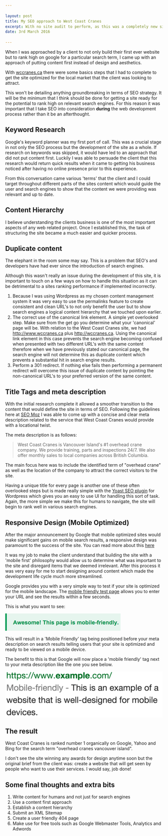 ```yaml
---

layout: post
title: My SEO approach to West Coast Cranes
excerpt: With no site audit to perform, as this was a completely new site, it was back to basics for making gains in organic search results
date: 3rd March 2016

---
```


When I was approached by a client to not only build their first ever website but to rank high on google for a particular search term, I came up with an approach of putting content first instead of design and aesthetics.

With [wccranes.ca](wccranes.ca) there were some basics steps that I had to complete to get the site optimized for the local market that the client was looking to attract.

This won't be detailing anything groundbreaking in terms of SEO strategy. It will be the minimum that I think should be done for getting a site ready for the potential to rank high on relevant search engines. For this reason it was important that I take SEO into consideration __during__ the web development process rather than it be an afterthought.

## Keyword Research

Google's keyword planner was my first port of call. This was a crucial stage in not only the SEO process but the development of the site as a whole. If research on keywords was skipped, it would have led to an approach that did not put content first. Luckily I was able to persuade the client that this research would return quick results when it came to getting his business noticed after having no online presence prior to this experience.

From this conversation came various 'terms' that the client and I could target throughout different parts of the sites content which would guide the user and search engines to show that the content we were providing was relevant and up to date.

## Content Hierarchy

I believe understanding the clients business is one of the most important aspects of any web related project. Once I established this, the task of structuring the site became a much easier and quicker process.

## Duplicate content

The elephant in the room some may say. This is a problem that SEO's and developers have had ever since the introduction of search engines.

Although this wasn't really an issue during the development of this site, it is important to touch on a few ways on how to handle this situation as it can be detrimental to a sites ranking performance if implemented incorrectly.

1. Because I was using Wordpress as my chosen content management system it was very easy to use the permalinks feature to create consistent and clean URL's to not only benefit the user but to show search engines a logical content hierarchy that we touched upon earlier.
2. The correct use of the canonical link element. A simple yet overlooked step. Make sure from the get go you determine what your 'canonical' page will be. With relation to the West Coast Cranes site, we had http://www.wccranes.ca plus http://wccranes.ca. Using the canonical link element in this case prevents the search engine becoming confused when presented with two different URL's with the same content therefore when we have previously stated our canonical page, the search engine will not determine this as duplicate content which prevents a substantial hit in search engine results.
3. Perform a 301 redirect. If nothing else fails then performing a permanent redirect will overcome this issue of duplicate content by pointing the non-canonical URL's to your preferred version of the same content.


## Title Tags and meta description

With the initial research complete it allowed a smoother transition to the content that would define the site in terms of SEO. Following the guidelines here at [SEO Moz](https://moz.com/learn/seo/meta-description) I was able to come up with a concise and clear meta description related to the service that West Coast Cranes would provide with a locational twist.

The meta description is as follows:

> West Coast Cranes is Vancouver Island's #1 overhead crane company. We provide training, parts and inspections 24/7. We also offer monthly sales to local companies across British Columbia.

The main focus here was to include the identified term of "overhead crane" as well as the location of the company to attract the correct visitors to the site.

Having a unique title for every page is another one of these often overlooked steps but is made really simple with the [Yoast SEO plugin](https://yoast.com/wordpress/plugins/seo/) for Wordpress which gives you an easy to use UI for handling this sort of task. Again, the more simple we make this for humans to navigate, the site will begin to rank well in various search engines.


## Responsive Design (Mobile Optimized)

After the major announcement by Google that mobile optimized sites would make significant gains on mobile search results, a responsive design was paramount to the success of the site. You can read more about this [here](http://searchengineland.com/library/google/google-mobile-friendly-update)

It was my job to make the client understand that building the site with a 'mobile first' philosophy would allow us to determine what was important to the site and disregard items that we deemed irrelevant. After this process it was very easy for me to start designing around content which made the development life cycle much more streamlined.

Google provides you with a very simple way to test if your site is optimized for the mobile landscape. The [mobile friendly test page](https://www.google.com/webmasters/tools/mobile-friendly/) allows you to enter your URL and see the results within a few seconds.

This is what you want to see:

![](/assets/img/mobile-friendly-test.png)

This will result in a 'Mobile Friendly' tag being positioned before your meta description on search results telling users that your site is optimized and ready to be viewed on a mobile device.

The benefit to this is that Google will now place a 'mobile friendly' tag next to your meta description like the one you see below.

![](/assets/img/mobile-friendly-tag.png)

## The result

West Coast Cranes is ranked number 1 organically on Google, Yahoo and Bing for the search term "overhead cranes vancouver island".

I don't see the site winning any awards for design anytime soon but the original brief from the client was: create a website that will get seen by people who want to use their services. I would say, job done!

## Some final thoughts and extra bits

1. Write content for humans and not just for search engines
2. Use a content first approach
3. Establish a content hierarchy
4. Submit an XML Sitemap
5. Create a user friendly 404 page
6. Make use for free tools such as Google Webmaster Tools, Analytics and Adwords
